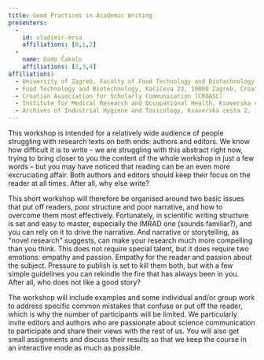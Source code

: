 ```yaml
---
title: Good Practices in Academic Writing
presenters:
  -
    id: vladimir-mrsa
    affiliations: [0,1,2]
  -
    name: Dado Čakalo
    affiliations: [2,3,4]
affiliations:
  - University of Zagreb, Faculty of Food Technology and Biotechnology, Pierottijeva 6, 10000 Zagreb, Croatia
  - Food Technology and Biotechnology, Kačićeva 23, 10000 Zagreb, Croatia
  - Croatian Association for Scholarly Communication (CROASC)
  - Institute for Medical Research and Occupational Health, Ksaverska cesta 2, 10001 Zagreb, Croatia
  - Archives of Industrial Hygiene and Toxicology, Ksaverska cesta 2, 10001 Zagreb, Croatia
---
```


This workshop is intended for a relatively wide audience of people struggling with research texts on both ends: authors and editors. We know how difficult it is to write – we are struggling with this abstract right now, trying to bring closer to you the content of the whole workshop in just a few words – but you may have noticed that reading can be an even more excruciating affair. Both authors and editors should keep their focus on the reader at all times. After all, why else write?

This short workshop will therefore be organised around two basic issues that put off readers, poor structure and poor narrative, and how to overcome them most effectively. Fortunately, in scientific writing structure is set and easy to master, especially the IMRAD one (sounds familiar?), and you can rely on it to drive the narrative. And narrative or storytelling, as "novel research" suggests, can make your research much more compelling than you think. This does not require special talent, but it does require two emotions: empathy and passion. Empathy for the reader and passion about the subject. Pressure to publish is set to kill them both, but with a few simple guidelines you can rekindle the fire that has always been in you. After all, who does not like a good story?

The workshop will include examples and some individual and/or group work to address specific common mistakes that confuse or put off the reader, which is why the number of participants will be limited. We particularly invite editors and authors who are passionate about science communication to participate and share their views with the rest of us. You will also get small assignments and discuss their results so that we keep the course in an interactive mode as much as possible.

